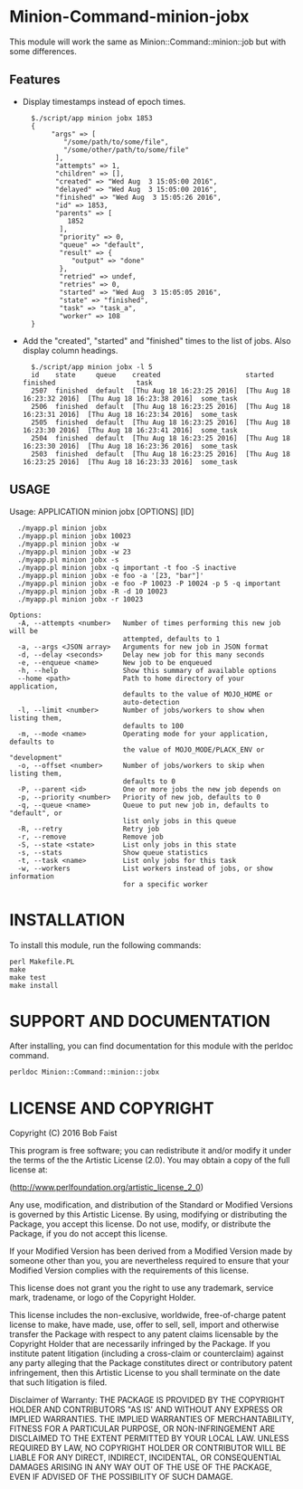 # Minion-Command-minion-jobx

This module will work the same as Minion::Command::minion::job but with some differences.

## Features

* Display timestamps instead of epoch times.

	    $./script/app minion jobx 1853
	    {
	         "args" => [
	            "/some/path/to/some/file",
	            "/some/other/path/to/some/file"
	          ],
	          "attempts" => 1,
	          "children" => [],
	          "created" => "Wed Aug  3 15:05:00 2016",
	          "delayed" => "Wed Aug  3 15:05:00 2016",
	          "finished" => "Wed Aug  3 15:05:26 2016",
	          "id" => 1853,
	          "parents" => [
	             1852
	           ],
	           "priority" => 0,
	           "queue" => "default",
	           "result" => {
	              "output" => "done"
	           },
	           "retried" => undef,
	           "retries" => 0,
	           "started" => "Wed Aug  3 15:05:05 2016",
	           "state" => "finished",
	           "task" => "task_a",
	           "worker" => 108
	    }
      
* Add the "created", "started" and "finished" times to the list of jobs.  Also display column headings.

	    $./script/app minion jobx -l 5
	    id    state     queue    created                     started                     finished                    task
	    2507  finished  default  [Thu Aug 18 16:23:25 2016]  [Thu Aug 18 16:23:32 2016]  [Thu Aug 18 16:23:38 2016]  some_task
	    2506  finished  default  [Thu Aug 18 16:23:25 2016]  [Thu Aug 18 16:23:31 2016]  [Thu Aug 18 16:23:34 2016]  some_task
	    2505  finished  default  [Thu Aug 18 16:23:25 2016]  [Thu Aug 18 16:23:30 2016]  [Thu Aug 18 16:23:41 2016]  some_task
	    2504  finished  default  [Thu Aug 18 16:23:25 2016]  [Thu Aug 18 16:23:30 2016]  [Thu Aug 18 16:23:36 2016]  some_task
	    2503  finished  default  [Thu Aug 18 16:23:25 2016]  [Thu Aug 18 16:23:25 2016]  [Thu Aug 18 16:23:33 2016]  some_task

## USAGE

  Usage: APPLICATION minion jobx [OPTIONS] [ID]

      ./myapp.pl minion jobx
      ./myapp.pl minion jobx 10023
      ./myapp.pl minion jobx -w
      ./myapp.pl minion jobx -w 23
      ./myapp.pl minion jobx -s
      ./myapp.pl minion jobx -q important -t foo -S inactive
      ./myapp.pl minion jobx -e foo -a '[23, "bar"]'
      ./myapp.pl minion jobx -e foo -P 10023 -P 10024 -p 5 -q important
      ./myapp.pl minion jobx -R -d 10 10023
      ./myapp.pl minion jobx -r 10023

    Options:
      -A, --attempts <number>   Number of times performing this new job will be
                                attempted, defaults to 1
      -a, --args <JSON array>   Arguments for new job in JSON format
      -d, --delay <seconds>     Delay new job for this many seconds
      -e, --enqueue <name>      New job to be enqueued
      -h, --help                Show this summary of available options
      --home <path>             Path to home directory of your application,
                                defaults to the value of MOJO_HOME or
                                auto-detection
      -l, --limit <number>      Number of jobs/workers to show when listing them,
                                defaults to 100
      -m, --mode <name>         Operating mode for your application, defaults to
                                the value of MOJO_MODE/PLACK_ENV or "development"
      -o, --offset <number>     Number of jobs/workers to skip when listing them,
                                defaults to 0
      -P, --parent <id>         One or more jobs the new job depends on
      -p, --priority <number>   Priority of new job, defaults to 0
      -q, --queue <name>        Queue to put new job in, defaults to "default", or
                                list only jobs in this queue
      -R, --retry               Retry job
      -r, --remove              Remove job
      -S, --state <state>       List only jobs in this state
      -s, --stats               Show queue statistics
      -t, --task <name>         List only jobs for this task
      -w, --workers             List workers instead of jobs, or show information
                                for a specific worker


# INSTALLATION

To install this module, run the following commands:

	perl Makefile.PL
	make
	make test
	make install

# SUPPORT AND DOCUMENTATION

After installing, you can find documentation for this module with the
perldoc command.

    perldoc Minion::Command::minion::jobx


# LICENSE AND COPYRIGHT

Copyright (C) 2016 Bob Faist

This program is free software; you can redistribute it and/or modify it
under the terms of the the Artistic License (2.0). You may obtain a
copy of the full license at:

(http://www.perlfoundation.org/artistic_license_2_0)

Any use, modification, and distribution of the Standard or Modified
Versions is governed by this Artistic License. By using, modifying or
distributing the Package, you accept this license. Do not use, modify,
or distribute the Package, if you do not accept this license.

If your Modified Version has been derived from a Modified Version made
by someone other than you, you are nevertheless required to ensure that
your Modified Version complies with the requirements of this license.

This license does not grant you the right to use any trademark, service
mark, tradename, or logo of the Copyright Holder.

This license includes the non-exclusive, worldwide, free-of-charge
patent license to make, have made, use, offer to sell, sell, import and
otherwise transfer the Package with respect to any patent claims
licensable by the Copyright Holder that are necessarily infringed by the
Package. If you institute patent litigation (including a cross-claim or
counterclaim) against any party alleging that the Package constitutes
direct or contributory patent infringement, then this Artistic License
to you shall terminate on the date that such litigation is filed.

Disclaimer of Warranty: THE PACKAGE IS PROVIDED BY THE COPYRIGHT HOLDER
AND CONTRIBUTORS "AS IS' AND WITHOUT ANY EXPRESS OR IMPLIED WARRANTIES.
THE IMPLIED WARRANTIES OF MERCHANTABILITY, FITNESS FOR A PARTICULAR
PURPOSE, OR NON-INFRINGEMENT ARE DISCLAIMED TO THE EXTENT PERMITTED BY
YOUR LOCAL LAW. UNLESS REQUIRED BY LAW, NO COPYRIGHT HOLDER OR
CONTRIBUTOR WILL BE LIABLE FOR ANY DIRECT, INDIRECT, INCIDENTAL, OR
CONSEQUENTIAL DAMAGES ARISING IN ANY WAY OUT OF THE USE OF THE PACKAGE,
EVEN IF ADVISED OF THE POSSIBILITY OF SUCH DAMAGE.
